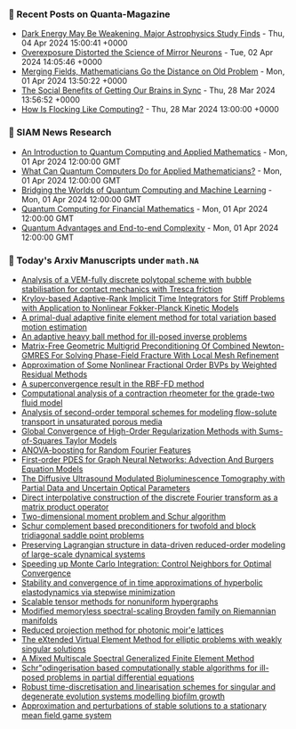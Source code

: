 ### 📝 Recent Posts on Quanta-Magazine
<!-- quanta starts -->
* <a href="https://www.quantamagazine.org/dark-energy-may-be-weakening-major-astrophysics-study-finds-20240404/">Dark Energy May Be Weakening, Major Astrophysics Study Finds</a> - Thu, 04 Apr 2024 15:00:41 +0000
* <a href="https://www.quantamagazine.org/overexposure-distorted-the-science-of-mirror-neurons-20240402/">Overexposure Distorted the Science of Mirror Neurons</a> - Tue, 02 Apr 2024 14:05:46 +0000
* <a href="https://www.quantamagazine.org/merging-fields-mathematicians-go-the-distance-on-old-problem-20240401/">Merging Fields, Mathematicians Go the Distance on Old Problem</a> - Mon, 01 Apr 2024 13:50:22 +0000
* <a href="https://www.quantamagazine.org/the-social-benefits-of-getting-our-brains-in-sync-20240328/">The Social Benefits of Getting Our Brains in Sync</a> - Thu, 28 Mar 2024 13:56:52 +0000
* <a href="https://www.quantamagazine.org/how-is-flocking-like-computing-20240328/">How Is Flocking Like Computing?</a> - Thu, 28 Mar 2024 13:00:00 +0000
<!-- quanta ends -->

### 📝 SIAM News Research
<!-- siam-news starts -->
* <a href="https://sinews.siam.org/Details-Page/an-introduction-to-quantum-computing-and-applied-mathematics">An Introduction to Quantum Computing and Applied Mathematics</a> - Mon, 01 Apr 2024 12:00:00 GMT
* <a href="https://sinews.siam.org/Details-Page/what-can-quantum-computers-do-for-applied-mathematicians">What Can Quantum Computers Do for Applied Mathematicians?</a> - Mon, 01 Apr 2024 12:00:00 GMT
* <a href="https://sinews.siam.org/Details-Page/bridging-the-worlds-of-quantum-computing-and-machine-learning">Bridging the Worlds of Quantum Computing and Machine Learning</a> - Mon, 01 Apr 2024 12:00:00 GMT
* <a href="https://sinews.siam.org/Details-Page/quantum-computing-for-financial-mathematics">Quantum Computing for Financial Mathematics</a> - Mon, 01 Apr 2024 12:00:00 GMT
* <a href="https://sinews.siam.org/Details-Page/quantum-advantages-and-end-to-end-complexity">Quantum Advantages and End-to-end Complexity</a> - Mon, 01 Apr 2024 12:00:00 GMT
<!-- siam-news ends -->

### 📝 Today's Arxiv Manuscripts under ``math.NA``
<!-- arxiv-math-na starts -->
* <a href="https://arxiv.org/abs/2404.03045">Analysis of a VEM-fully discrete polytopal scheme with bubble stabilisation for contact mechanics with Tresca friction</a>
* <a href="https://arxiv.org/abs/2404.03119">Krylov-based Adaptive-Rank Implicit Time Integrators for Stiff Problems with Application to Nonlinear Fokker-Planck Kinetic Models</a>
* <a href="https://arxiv.org/abs/2404.03125">A primal-dual adaptive finite element method for total variation based motion estimation</a>
* <a href="https://arxiv.org/abs/2404.03218">An adaptive heavy ball method for ill-posed inverse problems</a>
* <a href="https://arxiv.org/abs/2404.03265">Matrix-Free Geometric Multigrid Preconditioning Of Combined Newton-GMRES For Solving Phase-Field Fracture With Local Mesh Refinement</a>
* <a href="https://arxiv.org/abs/2404.03338">Approximation of Some Nonlinear Fractional Order BVPs by Weighted Residual Methods</a>
* <a href="https://arxiv.org/abs/2404.03393">A superconvergence result in the RBF-FD method</a>
* <a href="https://arxiv.org/abs/2404.03450">Computational analysis of a contraction rheometer for the grade-two fluid model</a>
* <a href="https://arxiv.org/abs/2404.03603">Analysis of second-order temporal schemes for modeling flow-solute transport in unsaturated porous media</a>
* <a href="https://arxiv.org/abs/2404.03035">Global Convergence of High-Order Regularization Methods with Sums-of-Squares Taylor Models</a>
* <a href="https://arxiv.org/abs/2404.03050">ANOVA-boosting for Random Fourier Features</a>
* <a href="https://arxiv.org/abs/2404.03081">First-order PDES for Graph Neural Networks: Advection And Burgers Equation Models</a>
* <a href="https://arxiv.org/abs/2404.03124">The Diffusive Ultrasound Modulated Bioluminescence Tomography with Partial Data and Uncertain Optical Parameters</a>
* <a href="https://arxiv.org/abs/2404.03182">Direct interpolative construction of the discrete Fourier transform as a matrix product operator</a>
* <a href="https://arxiv.org/abs/2404.03342">Two-dimensional moment problem and Schur algorithm</a>
* <a href="https://arxiv.org/abs/2108.08332">Schur complement based preconditioners for twofold and block tridiagonal saddle point problems</a>
* <a href="https://arxiv.org/abs/2203.06361">Preserving Lagrangian structure in data-driven reduced-order modeling of large-scale dynamical systems</a>
* <a href="https://arxiv.org/abs/2305.06151">Speeding up Monte Carlo Integration: Control Neighbors for Optimal Convergence</a>
* <a href="https://arxiv.org/abs/2305.19880">Stability and convergence of in time approximations of hyperbolic elastodynamics via stepwise minimization</a>
* <a href="https://arxiv.org/abs/2306.17825">Scalable tensor methods for nonuniform hypergraphs</a>
* <a href="https://arxiv.org/abs/2307.08986">Modified memoryless spectral-scaling Broyden family on Riemannian manifolds</a>
* <a href="https://arxiv.org/abs/2309.09238">Reduced projection method for photonic moir'e lattices</a>
* <a href="https://arxiv.org/abs/2402.02902">The eXtended Virtual Element Method for elliptic problems with weakly singular solutions</a>
* <a href="https://arxiv.org/abs/2403.16714">A Mixed Multiscale Spectral Generalized Finite Element Method</a>
* <a href="https://arxiv.org/abs/2403.19123">Schr"odingerisation based computationally stable algorithms for ill-posed problems in partial differential equations</a>
* <a href="https://arxiv.org/abs/2404.00391">Robust time-discretisation and linearisation schemes for singular and degenerate evolution systems modelling biofilm growth</a>
* <a href="https://arxiv.org/abs/2402.16377">Approximation and perturbations of stable solutions to a stationary mean field game system</a>
<!-- arxiv-math-na ends -->
